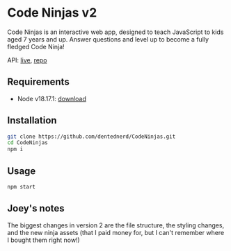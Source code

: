# Code Ninjas v2

Code Ninjas is an interactive web app, designed to teach JavaScript to kids aged 7 years and up. Answer questions and level up to become a fully fledged Code Ninja!

API: [live](https://codeninjas-api.fly.dev/), [repo](https://github.com/dentednerd/CodeNinjasBack)

## Requirements

- Node v18.17.1: [download](https://nodejs.org/en)

## Installation

```sh
git clone https://github.com/dentednerd/CodeNinjas.git
cd CodeNinjas
npm i
```

## Usage

```sh
npm start
```

## Joey's notes

The biggest changes in version 2 are the file structure, the styling changes, and the new ninja assets (that I paid money for, but I can't remember where I bought them right now!)
